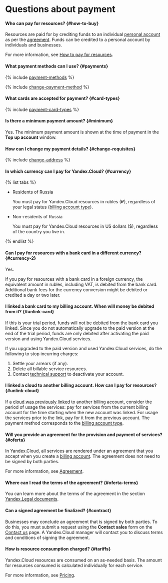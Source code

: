 # Questions about payment

#### Who can pay for resources? {#how-to-buy}

Resources are paid for by crediting funds to an individual [personal account](../concepts/personal-account.md) as per the [agreement](../concepts/contract.md). Funds can be credited to a personal account by individuals and businesses.

For more information, see [How to pay for resources](../payment/index.md).

#### What payment methods can I use?  {#payments}

{% include [payment-methods](../_includes/payment-methods.md) %}

{% include [change-payment-method](../_includes/change-payment-method.md) %}

#### What cards are accepted for payment? {#card-types}

{% include [payment-card-types](../_includes/payment-card-types.md) %}

#### Is there a minimum payment amount? {#minimum}

Yes. The minimum payment amount is shown at the time of payment in the **Top up account**  window.

#### How can I change my payment details? {#change-requisites}

{% include [change-address](../_includes/change-address.md) %}

#### In which currency can I pay for Yandex.Cloud? {#currency}

{% list tabs %}

- Residents of Russia

   You must pay for Yandex.Cloud resources in rubles (₽), regardless of your legal status ([billing account type](../concepts/billing-account.md#ba-types)).

- Non-residents of Russia

   You must pay for Yandex.Cloud resources in US dollars ($), regardless of the country you live in.

{% endlist %}

#### Can I pay for resources with a bank card in a different currency?  {#currency-2}

Yes.

If you pay for resources with a bank card in a foreign currency, the equivalent amount in rubles, including VAT, is debited from the bank card. Additional bank fees for the currency conversion might be debited or credited a day or two later.

#### I linked a bank card to my billing account. When will money be debited from it? {#unlink-card}

If this is your trial period, funds will not be debited from the bank card you linked.
Since you do not automatically upgrade to the paid version at the end of the trial period, funds are only debited after activating the paid version and using Yandex.Cloud services.

If you upgraded to the paid version and used Yandex.Cloud services, do the following to stop incurring charges:

1. Settle your arrears (if any).
1. Delete all billable service resources.
1. Contact [technical support](https://cloud.yandex.com/support) to deactivate your account.


#### I linked a cloud to another billing account. How can I pay for resources? {#unlink-cloud}

If a [cloud was previously linked](../operations/pin-cloud.md) to another billing account, consider the period of usage the services: pay for services from the current billing account for the time starting when the new account was linked. For usage the services prior to the link, pay for it from the previous account. The payment method corresponds to the [billing account type](../concepts/billing-account.md#ba-types).


#### Will you provide an agreement for the provision and payment of services? {#oferta}

In Yandex.Cloud, all services are rendered under an agreement that you accept when you create a [billing account](../concepts/billing-account.md). The agreement does not need to be signed by both parties.

For more information, see [Agreement](../concepts/contract.md).

#### Where can I read the terms of the agreement? {#oferta-terms}

You can learn more about the terms of the agreement in the section [Yandex.Legal documents](https://yandex.ru/legal/cloud_oferta/?lang=en).

#### Can a signed agreement be finalized? {#contract}

Businesses may conclude an agreement that is signed by both parties. To do this, you must submit a request using the **Contact sales** form on the [Contact us](https://cloud.yandex.com/support) page. A Yandex.Cloud manager will contact you to discuss terms and conditions of signing the agreement.

#### How is resource consumption charged?  {#tariffs}

Yandex.Cloud resources are consumed on an as-needed basis. The amount for resources consumed is calculated individually for each service.

For more information, see [Pricing](../pricing.md).

